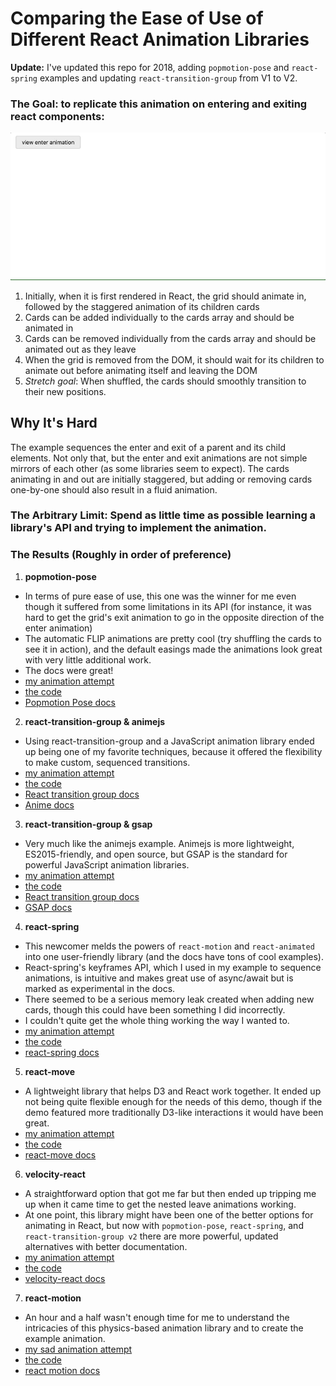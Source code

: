 # Comparing the Ease of Use of Different React Animation Libraries

**Update:** I've updated this repo for 2018, adding `popmotion-pose` and `react-spring` examples and updating `react-transition-group` from V1 to V2. 

### The Goal: to replicate this animation on entering and exiting react components:

![example animation](./src/assets/react-animation-comparison.gif)

1.  Initially, when it is first rendered in React, the grid should animate in, followed by the staggered animation of its children cards
2. Cards can be added individually to the cards array and should be animated in
3.  Cards can be removed individually from the cards array and should be animated out as they leave
4.  When the grid is removed from the DOM, it should wait for its children to animate out before animating itself and leaving the DOM
5.  _Stretch goal_: When shuffled, the cards should smoothly transition to their new positions.

## Why It's Hard
The example sequences the enter and exit of a parent and its child elements. Not only that, but the enter and exit animations are not simple mirrors of each other (as some libraries seem to expect). The cards animating in and out are initially staggered, but adding or removing cards one-by-one should also result in a fluid animation.

### The Arbitrary Limit: Spend as little time as possible learning a library's API and trying to implement the animation.

### The Results (Roughly in order of preference)

1.  **popmotion-pose**
* In terms of pure ease of use, this one was the winner for me even though it suffered from some limitations in its API (for instance, it was hard to get the grid's exit animation to go in the opposite direction of the enter animation)
* The automatic FLIP animations are pretty cool (try shuffling the cards to see it in action), and the default easings made the animations look great with very little additional work.
* The docs were great!
* [my animation attempt](https://alex.holachek.com/?selectedKind=Animation%20Examples&selectedStory=Popmotion%20Pose&full=0&addons=1&stories=1&panelRight=0&addonPanel=storybook%2Factions%2Factions-panel)
* [the code](https://github.com/aholachek/react-animation-comparison/blob/master/src/popmotion-pose-example.js)
* [Popmotion Pose docs](https://popmotion.io/pose/)

2.  **react-transition-group & animejs**

* Using react-transition-group and a JavaScript animation library ended up being one of my favorite techniques, because it offered the flexibility to make custom, sequenced transitions.
* [my animation attempt](https://alex.holachek.com/?selectedKind=Animation%20Examples&selectedStory=React-Transition-Group%20%2B%20animejs&full=0&addons=1&stories=1&panelRight=0&addonPanel=storybook%2Factions%2Factions-panel)
* [the code](https://github.com/aholachek/react-animation-comparison/blob/master/src/react-transition-group-anime-example.js)
* [React transition group docs](http://reactcommunity.org/react-transition-group/)
* [Anime docs](https://github.com/juliangarnier/anime)

3.  **react-transition-group & gsap**

* Very much like the animejs example. Animejs is more lightweight, ES2015-friendly, and open source, but GSAP is the standard for powerful JavaScript animation libraries.
* [my animation attempt](https://alex.holachek.com/?selectedKind=Animation%20Examples&selectedStory=React-Transition-Group%20%2B%20GSAP&full=0&addons=1&stories=1&panelRight=0&addonPanel=storybook%2Factions%2Factions-panel)
* [the code](https://github.com/aholachek/react-animation-comparison/blob/master/src/react-transition-group-gsap-example.js)
* [React transition group docs](http://reactcommunity.org/react-transition-group/)
* [GSAP docs](https://greensock.com/docs)

4.  **react-spring**

* This newcomer melds the powers of `react-motion` and `react-animated` into one user-friendly library (and the docs have tons of cool examples).
* React-spring's keyframes API, which I used in my example to sequence animations, is intuitive and makes great use of async/await but is marked as experimental in the docs.
* There seemed to be a serious memory leak created when adding new cards, though this could have been something I did incorrectly.
* I couldn't quite get the whole thing working the way I wanted to.
* [my animation attempt](https://alex.holachek.com/?selectedKind=Animation%20Examples&selectedStory=React-Spring&full=0&addons=1&stories=1&panelRight=0&addonPanel=storybook%2Factions%2Factions-panel)
* [the code](https://github.com/aholachek/react-animation-comparison/blob/master/src/react-spring-example.js)
* [react-spring docs](https://github.com/drcmda/react-spring)

5.  **react-move**

* A lightweight library that helps D3 and React work together. It ended up not being quite flexible enough for the needs of this demo, though if the demo featured more traditionally D3-like interactions it would have been great.
* [my animation attempt](https://alex.holachek.com/?selectedKind=Animation%20Examples&selectedStory=React-Move&full=0&addons=1&stories=1&panelRight=0&addonPanel=storybook%2Factions%2Factions-panel)
* [the code](https://github.com/aholachek/react-animation-comparison/blob/master/src/react-move-example.js)
* [react-move docs](https://react-move-example.js.org/#/)

6.  **velocity-react**

* A straightforward option that got me far but then ended up tripping me up when it came time to get the nested leave animations working.
* At one point, this library might have been one of the better options for animating in React, but now with `popmotion-pose`, `react-spring`, and `react-transition-group v2` there are more powerful, updated alternatives with better documentation.
* [my animation attempt](https://alex.holachek.com/?selectedKind=Animation%20Examples&selectedStory=Velocity-React&full=0&addons=1&stories=1&panelRight=0&addonPanel=storybook%2Factions%2Factions-panel)
* [the code](https://github.com/aholachek/react-animation-comparison/blob/master/src/velocity-react-example.js)
* [velocity-react docs](https://github.com/google-fabric/velocity-react)

7.  **react-motion**

* An hour and a half wasn't enough time for me to understand the intricacies of this physics-based animation library and to create the example animation.
* [my sad animation attempt](https://alex.holachek.com/?selectedKind=Animation%20Examples&selectedStory=React-Motion&full=0&addons=1&stories=1&panelRight=0&addonPanel=storybook%2Factions%2Factions-panel)
* [the code](https://github.com/aholachek/react-animation-comparison/blob/master/src/react-motion-example.js)
* [react motion docs](https://github.com/chenglou/react-motion)


